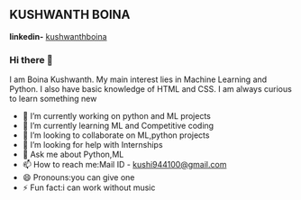 KUSHWANTH BOINA
-----------------------------------------------------------------------------------------------------------------------------------------------------------------------------------
**linkedin-** [kushwanthboina](https://www.linkedin.com/in/kushwanth-boina-a8359b181)
### Hi there 👋
I am Boina Kushwanth. My main interest lies in Machine Learning and Python. I also have basic knowledge of HTML and CSS. I am always curious to learn something new

- 🔭 I’m currently working on python and ML projects
- 🌱 I’m currently learning ML and Competitive coding
- 👯 I’m looking to collaborate on ML,python projects 
- 🤔 I’m looking for help with Internships
- 💬 Ask me about Python,ML
- 📫 How to reach me:Mail ID - kushi944100@gmail.com
- 😄 Pronouns:you can give one
- ⚡ Fun fact:i can work without music
